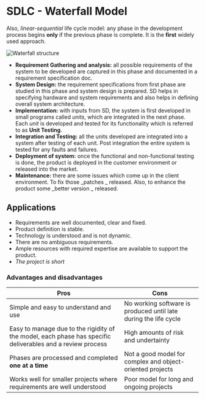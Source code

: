 # SDLC - Waterfall Model

Also, _linear-sequential_ life cycle model: any phase in the development process begins **only** if
the previous phase is complete. It is the **first** widely used approach.

![Waterfall structure](../../attachments/waterfall.jpg)

- **Requirement Gathering and analysis:** all possible requirements of the system to be developed
  are captured in this phase and documented in a requirement specification doc.
- **System Design:** the requirement specifications from first phase are studied in this phase and
  system design is prepared. SD helps in specifying hardware and system requirements and also helps
  in defining overall system architecture.
- **Implementation:** with inputs from SD, the system is first developed in small programs called
  _units_, which are integrated in the next phase. Each _unit_ is developed and tested for its
  functionality which is referred to as **Unit Testing**.
- **Integration and Testing:** all the units developed are integrated into a system after testing of
  each unit. Post integration the entire system is tested for any faults and failures.
- **Deployment of system:** once the functional and non-functional testing is done, the product is
  deployed in the customer environment or released into the market.
- **Maintenance:** there are some issues which come up in the client environment. To fix those
  _patches _ released. Also, to enhance the product some _better version _ released.

## Applications

- Requirements are well documented, clear and fixed.
- Product definition is stable.
- Technology is understood and is not dynamic.
- There are no ambiguous requirements.
- Ample resources with required expertise are available to support the product.
- _The project is short_

### Advantages and disadvantages

| Pros                                                                                                       | Cons                                                             |
| ---------------------------------------------------------------------------------------------------------- | ---------------------------------------------------------------- |
| Simple and easy to understand and use                                                                      | No working software is produced until late during the life cycle |
| Easy to manage due to the rigidity of the model, each phase has specific deliverables and a review process | High amounts of risk and undertainty                             |
| Phases are processed and completed **one at a time**                                                       | Not a good model for complex and object-oriented projects        |
| Works well for smaller projects where requirements are well understood                                     | Poor model for long and ongoing projects                         |
